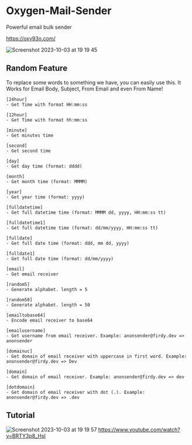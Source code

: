 # Oxygen-Mail-Sender
Powerful email bulk sender

https://oxy93n.com/


![Screenshot 2023-10-03 at 19 19 45](https://github.com/oxygeneticx/Oxygen-Mail-Sender/assets/146824960/0bee2685-31be-41c0-9474-83a3ef492ab7)
## Random Feature
To replace some words to something we have, you can easily use this.
It Works for Email Body, Subject, From Email and even From Name!

```
[24hour]
- Get Time with format HH:mm:ss
    
[12hour]
- Get Time with format hh:mm:ss

[minute]
- Get minutes time

[second]
- Get second time

[day]
- Get day time (format: dddd)

[month]
- Get month time (format: MMMM)

[year]
- Get year time (format: yyyy)

[fulldatetime]
- Get full datetime time (format: MMMM dd, yyyy, HH:mm:ss tt)

[fulldatetime1]
- Get full datetime time (format: dd/mm/yyyy, HH:mm:ss tt)

[fulldate]
- Get full date time (format: ddd, mm dd, yyyy)

[fulldate1]
- Get full date time (format: dd/mm/yyyy)

[email]
- Get email receiver

[random5]
- Generate alphabet. length = 5

[random50]
- Generate alphabet. length = 50

[emailtobase64]
- Encode email receiver to base64

[emailusername]
- Get username from email receiver. Example: anonsender@firdy.dev => anonsender

[domainuc]
- Get domain of email receiver with uppercase in first word. Example: anonsender@firdy.dev => Dev

[domain]
- Get domain of email receiver. Example: anonsender@firdy.dev => dev

[dotdomain]
- Get domain of email receiver with dot (.). Example: anonsender@firdy.dev => .dev
```

## Tutorial
![Screenshot 2023-10-03 at 19 19 57](https://github.com/oxygeneticx/Oxygen-Mail-Sender/assets/146824960/8d7c03b1-c414-4f54-baa4-4dac093fd30c)
https://www.youtube.com/watch?v=BRTY3p8_HsI

